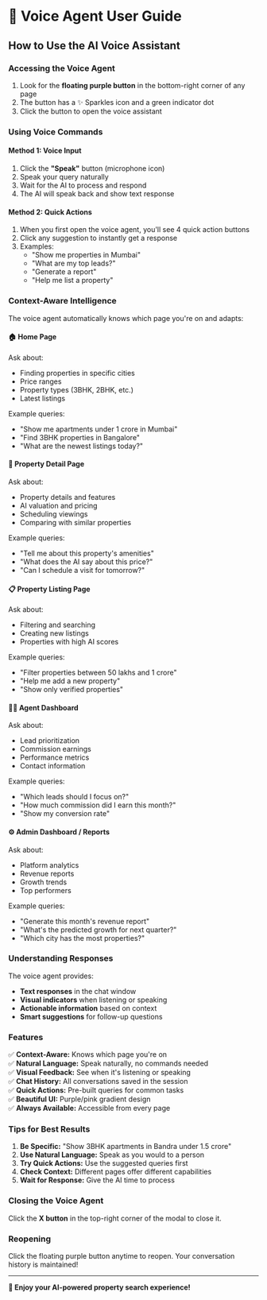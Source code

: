 # 🎤 Voice Agent User Guide

## How to Use the AI Voice Assistant

### **Accessing the Voice Agent**

1. Look for the **floating purple button** in the bottom-right corner of any page
2. The button has a ✨ Sparkles icon and a green indicator dot
3. Click the button to open the voice assistant

### **Using Voice Commands**

#### **Method 1: Voice Input**
1. Click the **"Speak"** button (microphone icon)
2. Speak your query naturally
3. Wait for the AI to process and respond
4. The AI will speak back and show text response

#### **Method 2: Quick Actions**
1. When you first open the voice agent, you'll see 4 quick action buttons
2. Click any suggestion to instantly get a response
3. Examples:
   - "Show me properties in Mumbai"
   - "What are my top leads?"
   - "Generate a report"
   - "Help me list a property"

### **Context-Aware Intelligence**

The voice agent automatically knows which page you're on and adapts:

#### **🏠 Home Page**
Ask about:
- Finding properties in specific cities
- Price ranges
- Property types (3BHK, 2BHK, etc.)
- Latest listings

Example queries:
- "Show me apartments under 1 crore in Mumbai"
- "Find 3BHK properties in Bangalore"
- "What are the newest listings today?"

#### **🏢 Property Detail Page**
Ask about:
- Property details and features
- AI valuation and pricing
- Scheduling viewings
- Comparing with similar properties

Example queries:
- "Tell me about this property's amenities"
- "What does the AI say about this price?"
- "Can I schedule a visit for tomorrow?"

#### **📋 Property Listing Page**
Ask about:
- Filtering and searching
- Creating new listings
- Properties with high AI scores

Example queries:
- "Filter properties between 50 lakhs and 1 crore"
- "Help me add a new property"
- "Show only verified properties"

#### **👨‍💼 Agent Dashboard**
Ask about:
- Lead prioritization
- Commission earnings
- Performance metrics
- Contact information

Example queries:
- "Which leads should I focus on?"
- "How much commission did I earn this month?"
- "Show my conversion rate"

#### **⚙️ Admin Dashboard / Reports**
Ask about:
- Platform analytics
- Revenue reports
- Growth trends
- Top performers

Example queries:
- "Generate this month's revenue report"
- "What's the predicted growth for next quarter?"
- "Which city has the most properties?"

### **Understanding Responses**

The voice agent provides:
- **Text responses** in the chat window
- **Visual indicators** when listening or speaking
- **Actionable information** based on context
- **Smart suggestions** for follow-up questions

### **Features**

✅ **Context-Aware:** Knows which page you're on  
✅ **Natural Language:** Speak naturally, no commands needed  
✅ **Visual Feedback:** See when it's listening or speaking  
✅ **Chat History:** All conversations saved in the session  
✅ **Quick Actions:** Pre-built queries for common tasks  
✅ **Beautiful UI:** Purple/pink gradient design  
✅ **Always Available:** Accessible from every page  

### **Tips for Best Results**

1. **Be Specific:** "Show 3BHK apartments in Bandra under 1.5 crore"
2. **Use Natural Language:** Speak as you would to a person
3. **Try Quick Actions:** Use the suggested queries first
4. **Check Context:** Different pages offer different capabilities
5. **Wait for Response:** Give the AI time to process

### **Closing the Voice Agent**

Click the **X button** in the top-right corner of the modal to close it.

### **Reopening**

Click the floating purple button anytime to reopen. Your conversation history is maintained!

---

**🎉 Enjoy your AI-powered property search experience!**
